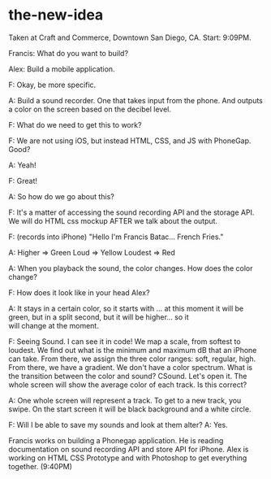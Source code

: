 # the-new-idea 

Taken at Craft and Commerce, Downtown San Diego, CA.
Start: 9:09PM.

Francis: What do you want to build?

Alex: Build a mobile application.

F: Okay, be more specific.

A: Build a sound recorder.
    One that takes input from the phone.
    And outputs a color on the screen based on the decibel level.

F: What do we need to get this to work?

F: We are not using iOS, but instead HTML, CSS, and JS with PhoneGap.
    Good? 

A: Yeah!

F: Great!

A: So how do we go about this?

F: It's a matter of accessing the sound recording API and the storage API.
    We will do HTML css mockup AFTER we talk about the output.

F: (records into iPhone) "Hello I'm Francis Batac... French Fries."

A: Higher => Green
    Loud => Yellow
    Loudest => Red

A: When you playback the sound, the color changes.
    How does the color change?

F: How does it look like in your head Alex?

A: It stays in a certain color, so it starts with ... at this moment it will be green, but in a split second, but it will be higher... so it  
    will change at the moment.

F: Seeing Sound. I can see it in code!
    We map a scale, from softest to loudest.
    We find out what is the minimum and maximum dB that an iPhone can take.
    From there, we assign the three color ranges: soft, regular, high.
    From there, we have a gradient.
    We don't have a color spectrum.
    What is the transition between the color and sound?
    CSound. Let's open it. The whole screen will show the average color of each track. Is this correct?

A: One whole screen will represent a track.
To get to a new track, you swipe.
On the start screen it will be black background and a white circle.

F: Will I be able to save my sounds and look at them alter?
A: Yes.

Francis works on building a Phonegap application. He is reading documentation on sound recording API and store API for iPhone.
Alex is working on HTML CSS Prototype and with Photoshop to get everything together. (9:40PM)